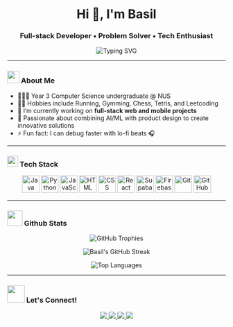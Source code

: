 <h1 align="center">Hi 👋, I'm Basil</h1>
<h3 align="center">Full-stack Developer • Problem Solver • Tech Enthusiast</h3>

<p align="center">
  <img src="https://readme-typing-svg.demolab.com/?lines=Building+Solutions;Exploring+AI+%26+ML;Centering+a+Div&center=true&width=500&height=45" alt="Typing SVG" />
</p>

---

### <img src="https://media.giphy.com/media/RbDKaczqWovIugyJmW/giphy.gif" width="28"> About Me

- 👨🏻‍🎓 Year 3 Computer Science undergraduate @ NUS
- 🏃‍♂️ Hobbies include Running, Gymming, Chess, Tetris, and Leetcoding
- 🔭 I’m currently working on **full-stack web and mobile projects**
- 🤖 Passionate about combining AI/ML with product design to create innovative solutions
- ⚡ Fun fact: I can debug faster with lo-fi beats 🎧

---

### <img src="https://media2.giphy.com/media/QssGEmpkyEOhBCb7e1/giphy.gif?cid=ecf05e47a0n3gi1bfqntqmob8g9aid1oyj2wr3ds3mg700bl&rid=giphy.gif" width ="25"><b> Tech Stack</b>

<p align="center">
  <img src="https://cdn.jsdelivr.net/gh/devicons/devicon/icons/java/java-original.svg" width="40" height="40" alt="Java"/>
  <img src="https://cdn.jsdelivr.net/gh/devicons/devicon/icons/python/python-original.svg" width="40" height="40" alt="Python"/>
  <img src="https://cdn.jsdelivr.net/gh/devicons/devicon/icons/javascript/javascript-original.svg" width="40" height="40" alt="JavaScript"/>
  <img src="https://cdn.jsdelivr.net/gh/devicons/devicon/icons/html5/html5-original.svg" width="40" height="40" alt="HTML"/>
  <img src="https://cdn.jsdelivr.net/gh/devicons/devicon/icons/css3/css3-original.svg" width="40" height="40" alt="CSS"/>
  <img src="https://cdn.jsdelivr.net/gh/devicons/devicon/icons/react/react-original.svg" width="40" height="40" alt="React"/>
  <img src="https://cdn.jsdelivr.net/gh/devicons/devicon/icons/supabase/supabase-original.svg" width="40" height="40" alt="Supabase"/>
  <img src="https://cdn.jsdelivr.net/gh/devicons/devicon/icons/firebase/firebase-plain.svg" width="40" height="40" alt="Firebase"/>
  <img src="https://cdn.jsdelivr.net/gh/devicons/devicon/icons/git/git-original.svg" width="40" height="40" alt="Git"/>
  <img src="https://cdn.jsdelivr.net/gh/devicons/devicon/icons/github/github-original.svg" width="40" height="40" alt="GitHub"/>
</p>


---

### <img src="https://media.giphy.com/media/iY8CRBdQXODJSCERIr/giphy.gif" width="35"><b> Github Stats </b>

<p align="center">
  <!-- 🏆 Trophies -->
  <img src="https://github-profile-trophy.vercel.app/?username=basil-boh&theme=tokyonight&margin-w=15&margin-h=15&row=1" alt="GitHub Trophies"/>
</p>

<p align="center">
  <!-- 🔥 Streaks -->
  <img src="https://github-readme-streak-stats.herokuapp.com/?user=basil-boh&theme=tokyonight" alt="Basil's GitHub Streak"/>
</p>

<p align="center">
  <!-- 📌 Top Languages -->
  <img src="https://github-readme-stats.vercel.app/api/top-langs/?username=basil-boh&layout=compact&theme=tokyonight&hide_border=true" alt="Top Languages"/>
</p>

---

### <img src="https://media.giphy.com/media/jpVnC65DmYeyRL4LHS/giphy.gif" width="40"> <b>Let's Connect!</b>

<p align="center">
  <a href="https://linkedin.com/in/basil-boh-81933b18b/" target="_blank">
    <img src="https://img.shields.io/badge/Connect on LinkedIn-0A66C2?style=for-the-badge&logo=linkedin&logoColor=white" />
  </a>
  <a href="mailto:basil.boh001@gmail.com">
    <img src="https://img.shields.io/badge/Email Me-D14836?style=for-the-badge&logo=gmail&logoColor=white" />
  </a>
  <a href="https://github.com/basil-boh?tab=repositories" target="_blank">
    <img src="https://img.shields.io/badge/GitHub Repo-181717?style=for-the-badge&logo=github&logoColor=white" />
  </a>
  <a href="https://basil-boh.netlify.app" target="_blank">
    <img src="https://img.shields.io/badge/Portfolio Site-000000?style=for-the-badge&logo=vercel&logoColor=white" />
  </a>
</p>
